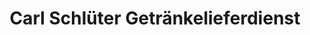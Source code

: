 ---
title: "Carl Schlüter Getränkelieferdienst"
url: /hannover/carl-schlueter-getraenkelieferdienst/
shop: Getränke
---
